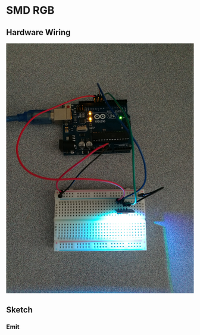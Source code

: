 # SMD RGB

## Hardware Wiring
![Image](../Examples/sensor-kit-for-arduino/008_smdrgb.jpg)

## Sketch
### Emit
```
```